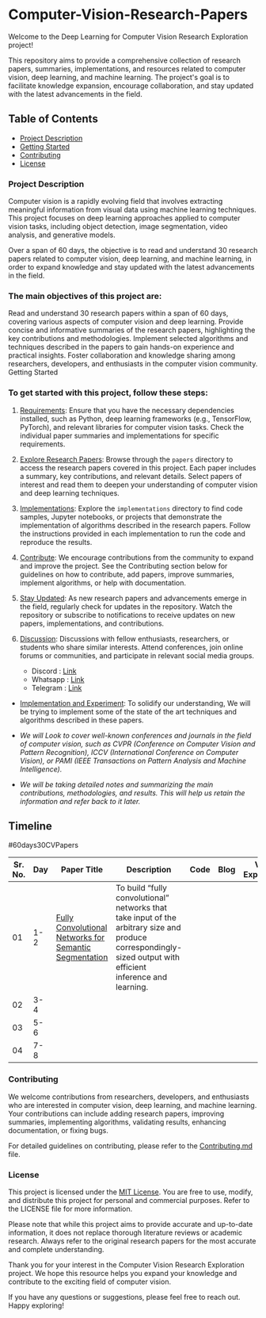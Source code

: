 # Computer-Vision-Research-Papers

Welcome to the Deep Learning for Computer Vision Research Exploration project! 

This repository aims to provide a comprehensive collection of research papers, summaries, implementations, and resources related to computer vision, deep learning, and machine learning. The project's goal is to facilitate knowledge expansion, encourage collaboration, and stay updated with the latest advancements in the field.

## Table of Contents

- [Project Description]()
- [Getting Started]()
- [Contributing]()
- [License]()

### Project Description

Computer vision is a rapidly evolving field that involves extracting meaningful information from visual data using machine learning techniques. This project focuses on deep learning approaches applied to computer vision tasks, including object detection, image segmentation, video analysis, and generative models.

Over a span of 60 days, the objective is to read and understand 30 research papers related to computer vision, deep learning, and machine learning, in order to expand knowledge and stay updated with the latest advancements in the field. 


### The main objectives of this project are:

Read and understand 30 research papers within a span of 60 days, covering various aspects of computer vision and deep learning.
Provide concise and informative summaries of the research papers, highlighting the key contributions and methodologies.
Implement selected algorithms and techniques described in the papers to gain hands-on experience and practical insights.
Foster collaboration and knowledge sharing among researchers, developers, and enthusiasts in the computer vision community.
Getting Started

### To get started with this project, follow these steps:

1. [Requirements](): Ensure that you have the necessary dependencies installed, such as Python, deep learning frameworks (e.g., TensorFlow, PyTorch), and relevant libraries for computer vision tasks. Check the individual paper summaries and implementations for specific requirements.

2. [Explore Research Papers](): Browse through the `papers` directory to access the research papers covered in this project. Each paper includes a summary, key contributions, and relevant details. Select papers of interest and read them to deepen your understanding of computer vision and deep learning techniques.

3. [Implementations](): Explore the `implementations` directory to find code samples, Jupyter notebooks, or projects that demonstrate the implementation of algorithms described in the research papers. Follow the instructions provided in each implementation to run the code and reproduce the results.

4. [Contribute](): We encourage contributions from the community to expand and improve the project. See the Contributing section below for guidelines on how to contribute, add papers, improve summaries, implement algorithms, or help with documentation.

5. [Stay Updated](): As new research papers and advancements emerge in the field, regularly check for updates in the repository. Watch the repository or subscribe to notifications to receive updates on new papers, implementations, and contributions.
  
6. [Discussion](): Discussions with fellow enthusiasts, researchers, or students who share similar interests. Attend conferences, join online forums or communities, and participate in relevant social media groups.
    - Discord : [Link]()
    - Whatsapp : [Link]()
    - Telegram : [Link]()

  - [Implementation and Experiment](): To solidify our understanding, We will be trying to implement some of the state of the art techniques and algorithms described in these papers.

  - *We will Look to cover well-known conferences and journals in the field of computer vision, such as CVPR (Conference on Computer Vision and Pattern Recognition), ICCV (International Conference on Computer Vision), or PAMI (IEEE Transactions on Pattern Analysis and Machine Intelligence).*
  
  - *We will be taking detailed notes and summarizing the main contributions, methodologies, and results. This will help us retain the information and refer back to it later.*


## Timeline 

#60days30CVPapers

| Sr. No. | Day | Paper Title | Description | Code | Blog | Video Explanation | Notes |
| --------| ----|--------------| ----------| -----| -----| --------------------| -----| 
| 01 | 1-2 | [Fully Convolutional Networks for Semantic Segmentation](https://www.cvfoundation.org/openaccess/content_cvpr_2015/papers/Long_Fully_Convolutional_Networks_2015_CVPR_paper.pdf) | To build “fully convolutional” networks that take input of the arbitrary size and produce correspondingly-sized output with efficient inference and learning. | 
| 02 | 3-4 | 
| 03 | 5-6 |
| 04 | 7-8 |

### Contributing

We welcome contributions from researchers, developers, and enthusiasts who are interested in computer vision, deep learning, and machine learning. Your contributions can include adding research papers, improving summaries, implementing algorithms, validating results, enhancing documentation, or fixing bugs.

For detailed guidelines on contributing, please refer to the [Contributing.md]() file.

### License

This project is licensed under the [MIT License](). You are free to use, modify, and distribute this project for personal and commercial purposes. Refer to the LICENSE file for more information.

Please note that while this project aims to provide accurate and up-to-date information, it does not replace thorough literature reviews or academic research. Always refer to the original research papers for the most accurate and complete understanding.

Thank you for your interest in the Computer Vision Research Exploration project. We hope this resource helps you expand your knowledge and contribute to the exciting field of computer vision. 

If you have any questions or suggestions, please feel free to reach out. Happy exploring!
